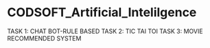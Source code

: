 # CODSOFT_Artificial_Intelilgence

TASK 1: CHAT BOT-RULE BASED
TASK 2: TIC TAI TOI
TASK 3: MOVIE RECOMMENDED SYSTEM
